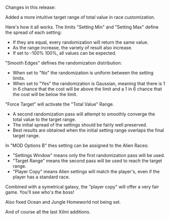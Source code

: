 Changes in this release:

Added a more intuitive target range of total value in race customization.

Here's how it all works.
The limits "Setting Min" and "Setting Max" define the spread of each setting:
  - If they are equal, every randomization will return the same value.
  - As the range increase, the variety of result also increase.
  - If set to -100% 100%, all values can be expected.

"Smooth Edges" defines the randomization distribution:
  - When set to "No" the randomization is uniform between the setting limits.
  - When set to "Yes" the randomization is Gaussian, meaning that there is 1 in 6 chance that the cost will be above the limit and a 1 in 6 chance that the cost will be below the limit.

"Force Target" will activate the "Total Value" Range.
  - A second randomization pass will attempt to smoothly converge the total value to the target range.
  - The initial spread of the settings should be fairly well preserved.
  - Best results are obtained when the initial setting range overlaps the final target range.

In "MOD Options B" thes setting can be assigned to the Alien Races:
  - "Settings Window" means only the first randomization pass will be used.
  - "Target Range" means the second pass will be used to reach the target range.
  - "Player Copy" means Alien settings will match the player's, even if the player has a standard race.

Combined with a symetrical galaxy, the "player copy" will offer a very fair game. You'll see who's the boss!

Also fixed Ocean and Jungle Homeworld not being set.

And of course all the last Xilmi additions.

